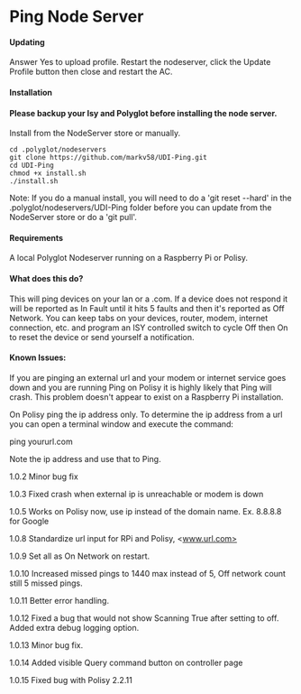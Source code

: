# Ping Node Server

#### Updating

Answer Yes to upload profile. Restart the nodeserver, click the Update Profile button then close and restart the AC.

#### Installation

#### Please backup your Isy and Polyglot before installing the node server.

Install from the NodeServer store or manually.

    cd .polyglot/nodeservers
    git clone https://github.com/markv58/UDI-Ping.git
    cd UDI-Ping
    chmod +x install.sh
    ./install.sh

Note: If you do a manual install, you will need to do a 'git reset --hard' in the .polyglot/nodeservers/UDI-Ping folder before you can update from the NodeServer store or do a 'git pull'.

#### Requirements

A local Polyglot Nodeserver running on a Raspberry Pi or Polisy.

#### What does this do?

This will ping devices on your lan or a .com. If a device does not respond it will be reported as In Fault until it hits 5 faults and then it's reported as Off Network. You can keep tabs on your devices, router, modem, internet connection, etc. and program an ISY controlled switch to cycle Off then On to reset the device or send yourself a notification.

#### Known Issues:

If you are pinging an external url and your modem or internet service goes down and you are running Ping on Polisy it is highly likely that Ping will crash. This problem doesn't appear to exist on a Raspberry Pi installation.

On Polisy ping the ip address only. To determine the ip address from a url you can open a terminal window and execute the command:

ping yoururl.com

Note the ip address and use that to Ping.

1.0.2 Minor bug fix

1.0.3 Fixed crash when external ip is unreachable or modem is down

1.0.5 Works on Polisy now, use ip instead of the domain name. Ex. 8.8.8.8 for Google

1.0.8 Standardize url input for RPi and Polisy, <www.url.com>

1.0.9 Set all as On Network on restart.

1.0.10 Increased missed pings to 1440 max instead of 5, Off network count still 5 missed pings.

1.0.11 Better error handling.

1.0.12 Fixed a bug that would not show Scanning True after setting to off. Added extra debug logging option.

1.0.13 Minor bug fix.

1.0.14 Added visible Query command button on controller page

1.0.15 Fixed bug with Polisy 2.2.11

